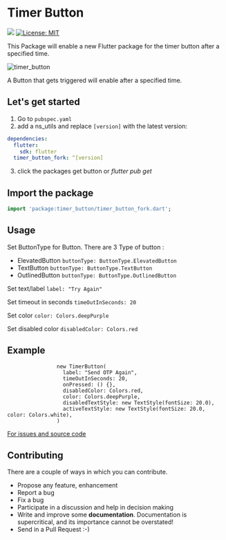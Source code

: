 # Timer Button

[![](https://img.shields.io/badge/build-3.0.1-brightgreen)](repo_link)
[![License: MIT](https://img.shields.io/badge/license-MIT-blue.svg)](https://opensource.org/licenses/MIT)


This Package will enable a new Flutter package for the timer button after a specified time.

![timer_button](https://cdn-images-1.medium.com/max/640/1*NhgmN1C4ltcQA-o34SYbIQ.gif)


A Button that gets triggered will enable after a specified time.


## Let's get started

1. Go to `pubspec.yaml` 
2. add a ns_utils and replace `[version]` with the latest version:  

```yaml
dependencies:
  flutter:
    sdk: flutter
  timer_button_fork: ^[version]
```
3. click the packages get button or *flutter pub get*  

## Import the package

```dart
import 'package:timer_button/timer_button_fork.dart';
```


## Usage
Set ButtonType for Button. There are 3 Type of button :

 - ElevatedButton ```buttonType: ButtonType.ElevatedButton```
 - TextButton ```buttonType: ButtonType.TextButton```
 - OutlinedButton ```buttonType: ButtonType.OutlinedButton```
 


Set text/label  ``` label: "Try Again" ```

Set timeout in seconds ``` timeOutInSeconds: 20 ```

Set color ```color: Colors.deepPurple```

Set disabled color ``` disabledColor: Colors.red ```

## Example

``` 
                new TimerButton(
                  label: "Send OTP Again",
                  timeOutInSeconds: 20,
                  onPressed: () {},
                  disabledColor: Colors.red,
                  color: Colors.deepPurple,
                  disabledTextStyle: new TextStyle(fontSize: 20.0),
                  activeTextStyle: new TextStyle(fontSize: 20.0, color: Colors.white),
                )

```


[For issues and source code](https://github.com/chetanxpatil/timer_button_fork)


## Contributing

There are a couple of ways in which you can contribute.
- Propose any feature, enhancement
- Report a bug
- Fix a bug
- Participate in a discussion and help in decision making
- Write and improve some **documentation**. Documentation is supercritical, and its importance
  cannot be overstated!
- Send in a Pull Request :-)

[repo_link]: https://github.com/chetanxpatil/timer_button_fork


